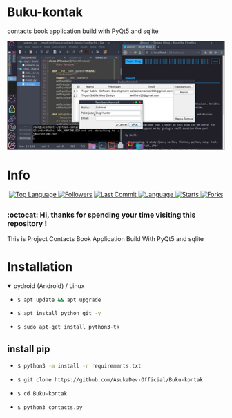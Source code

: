 # Buku-kontak
contacts book application build with PyQt5 and sqlite

<p align="center">
  <a name="top" href="#octocat-hi-there-thanks-for-visiting-">
     <img alt="AsukaDev-Official/Buku-kontak" height="60%" width="100%" src="Screenshot_20210418-214446565.jpg"/>
  </a>
</p>

# Info

<p align="center">

 <a href="https://github.com/AsukaDev-Official">
    <img alt="Top Language" src="https://img.shields.io/github/languages/top/AsukaDev-Official/Buku-kontak.svg"/>
  </a>
<a href="https://github.com/AsukaDev-Official/followers">
  <img title="Followers" src="https://img.shields.io/github/followers/AsukaDev-Official?label=Followers&color=blue&style=flat-square"></a>
<a href="https://github.com/AsukaDev-Official/Anime-Tracker/stargazers/">
<a href="https://github.com/AsukaDev-Official">
  <img alt="Last Commit" src="https://img.shields.io/github/last-commit/AsukaDev-Official/Buku-kontak.svg"/>
</a>
<a href="https://github.com/AsukaDev-Official">
  <img alt="Language" src="https://img.shields.io/github/languages/count/AsukaDev-Official/Buku-kontak.svg"/>
</a>
<a href="https://github.com/AsukaDev-Official">
  <img alt="Starts" src="https://img.shields.io/github/stars/AsukaDev-Official/Buku-kontak.svg"/>
</a>
<a href="https://github.com/AsukaDev-Official">
  <img alt="Forks" src="https://img.shields.io/github/forks/AsukaDev-Official/Buku-kontak.svg"/>
</a>
</div>
</p>

##
### :octocat: Hi, thanks for spending your time visiting this repository !
<p>
This is Project Contacts Book Application Build With PyQt5 and sqlite
</p>


# Installation
<details open>
<summary> pydroid (Android) / Linux</summary>

- ```bash
  $ apt update && apt upgrade
  ```

- ```bash
  $ apt install python git -y
  ```

- ```bash
  $ sudo apt-get install python3-tk
  ```

## install pip
- ```bash
  $ python3 -m install -r requirements.txt
  ```

- ```bash
  $ git clone https://github.com/AsukaDev-Official/Buku-kontak
  ```

- ```bash
  $ cd Buku-kontak
  ```

- ```bash
  $ python3 contacts.py
  ```
